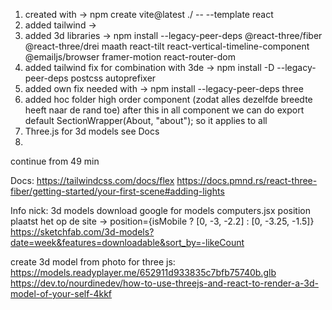 1. created with -> npm create vite@latest ./ -- --template react
2. added tailwind -> 
3. added 3d libraries -> npm install --legacy-peer-deps @react-three/fiber @react-three/drei maath react-tilt react-vertical-timeline-component @emailjs/browser framer-motion react-router-dom
4. added tailwind fix for combination with 3de -> npm install -D --legacy-peer-deps postcss autoprefixer
5. added own fix needed with -> npm install --legacy-peer-deps three
6. added hoc folder high order component (zodat alles dezelfde breedte heeft naar de rand toe) after this in all component we can do export default SectionWrapper(About, "about"); so it applies to all
7. Three.js for 3d models see Docs
8. 

continue from 49 min




Docs: 
https://tailwindcss.com/docs/flex
https://docs.pmnd.rs/react-three-fiber/getting-started/your-first-scene#adding-lights


Info nick:
3d models download google for models
computers.jsx position plaatst het op de site -> position={isMobile ? [0, -3, -2.2] : [0, -3.25, -1.5]}
https://sketchfab.com/3d-models?date=week&features=downloadable&sort_by=-likeCount

create 3d model from photo for three js: 
https://models.readyplayer.me/652911d933835c7bfb75740b.glb
https://dev.to/nourdinedev/how-to-use-threejs-and-react-to-render-a-3d-model-of-your-self-4kkf




